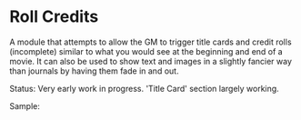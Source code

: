 # Roll Credits

A module that attempts to allow the GM to trigger title cards and credit rolls (incomplete) similar to what you would see at the beginning and end of a movie.  It can also be used to show text and images in a slightly fancier way than journals by having them fade in and out.

Status: Very early work in progress.  'Title Card' section largely working.

Sample:

